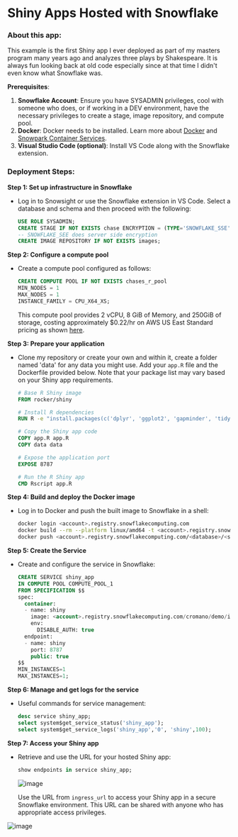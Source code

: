 # Shiny Apps Hosted with Snowflake

### About this app:
This example is the first Shiny app I ever deployed as part of my masters program many years ago and analyzes three plays by Shakespeare.  It is always fun looking back at old code especially since at that time I didn't even know what Snowflake was.

**Prerequisites**:
1. **Snowflake Account**: Ensure you have SYSADMIN privileges, cool with someone who does, or if working in a DEV environment, have the necessary privileges to create a stage, image repository, and compute pool.
2. **Docker**: Docker needs to be installed. Learn more about [Docker](https://www.docker.com/get-started) and [Snowpark Container Services](https://medium.com/snowflake/snowpark-container-services-a-tech-primer-99ff2ca8e741).
3. **Visual Studio Code (optional)**: Install VS Code along with the Snowflake extension.
   
### Deployment Steps:

**Step 1: Set up infrastructure in Snowflake**
- Log in to Snowsight or use the Snowflake extension in VS Code. Select a database and schema and then proceed with the following:
  ```sql
  USE ROLE SYSADMIN;
  CREATE STAGE IF NOT EXISTS chase ENCRYPTION = (TYPE='SNOWFLAKE_SSE');
  -- SNOWFLAKE_SEE does server side encryption
  CREATE IMAGE REPOSITORY IF NOT EXISTS images;
  ```

**Step 2: Configure a compute pool**
- Create a compute pool configured as follows:
  ```sql
  CREATE COMPUTE POOL IF NOT EXISTS chases_r_pool
  MIN_NODES = 1
  MAX_NODES = 1
  INSTANCE_FAMILY = CPU_X64_XS;
  ```
  This compute pool provides 2 vCPU, 8 GiB of Memory, and 250GiB of storage, costing approximately $0.22/hr on AWS US East Standard pricing as shown [here](https://www.snowflake.com/legal-files/CreditConsumptionTable.pdf).

**Step 3: Prepare your application**
- Clone my repository or create your own and within it, create a folder named 'data' for any data you might use. Add your `app.R` file and the Dockerfile provided below. Note that your package list may vary based on your Shiny app requirements.
  ```Dockerfile
  # Base R Shiny image
  FROM rocker/shiny

  # Install R dependencies
  RUN R -e "install.packages(c('dplyr', 'ggplot2', 'gapminder', 'tidytext', 'wordcloud', 'tidyverse', 'RColorBrewer', 'shinythemes', 'shinyFiles'))"

  # Copy the Shiny app code
  COPY app.R app.R
  COPY data data

  # Expose the application port
  EXPOSE 8787

  # Run the R Shiny app
  CMD Rscript app.R
  ```

**Step 4: Build and deploy the Docker image**
- Log in to Docker and push the built image to Snowflake in a shell:
  ```bash
  docker login <account>.registry.snowflakecomputing.com
  docker build --rm --platform linux/amd64 -t <account>.registry.snowflakecomputing.com/<database>/<schema>/images/shiny .
  docker push <account>.registry.snowflakecomputing.com/<database>/<schema>/images/shiny
  ```

**Step 5: Create the Service**
- Create and configure the service in Snowflake:
  ```sql
  CREATE SERVICE shiny_app
  IN COMPUTE POOL COMPUTE_POOL_1 
  FROM SPECIFICATION $$
  spec:
    container:
    - name: shiny
      image: <account>.registry.snowflakecomputing.com/cromano/demo/images/shiny
      env:
        DISABLE_AUTH: true
    endpoint:
    - name: shiny
      port: 8787
      public: true
  $$
  MIN_INSTANCES=1 
  MAX_INSTANCES=1;
  ```

**Step 6: Manage and get logs for the service**
- Useful commands for service management:
  ```sql
  desc service shiny_app;
  select system$get_service_status('shiny_app');
  select system$get_service_logs('shiny_app','0', 'shiny',100);
  ```

**Step 7: Access your Shiny app**
- Retrieve and use the URL for your hosted Shiny app:
  ```sql
  show endpoints in service shiny_app;
  ```
  ![image](https://github.com/cromano8/Shiny_Snowflake/assets/59093254/454c11b2-b13b-4b62-bb90-686f2e7148d7)

  Use the URL from `ingress_url` to access your Shiny app in a secure Snowflake environment. This URL can be shared with anyone who has appropriate access privileges.

![image](https://github.com/cromano8/Shiny_Snowflake/assets/59093254/939def4b-3339-4d27-adbf-9f310b16e6af)

